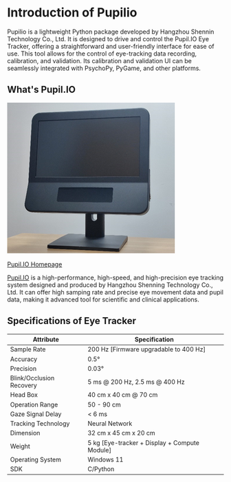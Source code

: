 # Introduction of Pupilio

Pupilio is a lightweight Python package developed by Hangzhou Shennin Technology Co., Ltd. It is designed to drive and control the Pupil.IO Eye Tracker, offering a straightforward and user-friendly interface for ease of use. This tool allows for the control of eye-tracking data recording, calibration, and validation. Its calibration and validation UI can be seamlessly integrated with PsychoPy, PyGame, and other platforms.


## What's Pupil.IO

![Pupil.IO](../_static/images/intro/about/banner.png)

[Pupil.IO Homepage](https://www.deep-gaze.com/)

[Pupil.IO](https://www.deep-gaze.com/) is a high-performance, high-speed, and high-precision eye tracking system designed and produced by Hangzhou Shenning Technology Co., Ltd. It can offer high samping rate and precise eye movement data and pupil data, making it advanced tool for scientific and clinical applications.


## Specifications of Eye Tracker


| Attribute                | Specification                                 |
|--------------------------|-----------------------------------------------|
| Sample Rate              | 200 Hz [Firmware upgradable to 400 Hz]        |
| Accuracy                 | 0.5°                                          |
| Precision                | 0.03°                                         |
| Blink/Occlusion Recovery | 5 ms @ 200 Hz, 2.5 ms @ 400 Hz                |
| Head Box                 | 40 cm x 40 cm @ 70 cm                         |
| Operation Range          | 50 - 90 cm                                    |
| Gaze Signal Delay        | < 6 ms                                        |
| Tracking Technology      | Neural Network                                |
| Dimension                | 32 cm x 45 cm x 20 cm                         |
| Weight                   | 5 kg [Eye-tracker + Display + Compute Module] |
| Operating System         | Windows 11                                    |
| SDK                      | C/Python                                      |



